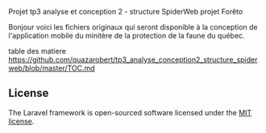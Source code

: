 Projet tp3 analyse et conception 2 - structure SpiderWeb projet Forêto

Bonjour voici les fichiers originaux qui seront disponible à la conception de l'application mobile du minitère de la protection de la faune du québec.

table des matiere https://github.com/quazarobert/tp3_analyse_conception2_structure_spiderweb/blob/master/TOC.md

## License

The Laravel framework is open-sourced software licensed under the [MIT license](http://opensource.org/licenses/MIT).
